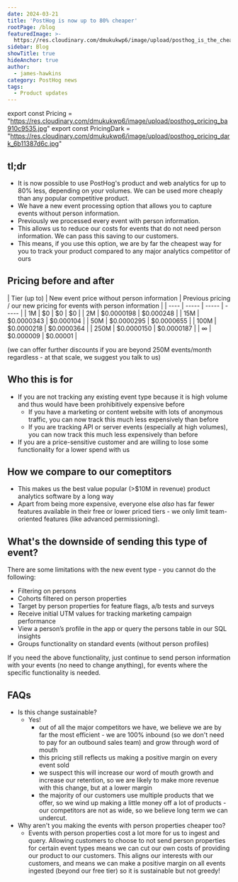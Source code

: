 ```yaml
---
date: 2024-03-21
title: 'PostHog is now up to 80% cheaper'
rootPage: /blog
featuredImage: >-
  https://res.cloudinary.com/dmukukwp6/image/upload/posthog_is_the_cheapest_e77c4ea4a5.jpg
sidebar: Blog
showTitle: true
hideAnchor: true
author:
  - james-hawkins
category: PostHog news
tags:
  - Product updates
---
```


export const Pricing = "https://res.cloudinary.com/dmukukwp6/image/upload/posthog_pricing_ba910c9535.jpg"
export const PricingDark = "https://res.cloudinary.com/dmukukwp6/image/upload/posthog_pricing_dark_6b11387d6c.jpg"

## tl;dr

* It is now possible to use PostHog's product and web analytics for up to 80% less, depending on your volumes. We can be used more cheaply than any popular competitive product.
* We have a new event processing option that allows you to capture events without person information.
* Previously we processed every event with person information.
* This allows us to reduce our costs for events that do not need person information. We can pass this saving to our customers.
* This means, if you use this option, we are by far the cheapest way for you to track your product compared to any major analytics competitor of ours

<ProductScreenshot
  imageLight={Pricing} 
  imageDark={PricingDark} 
  alt="New PostHog Pricing" 
  classes="rounded"
/>

## Pricing before and after

| Tier (up to) | New event price without person information | Previous pricing / our new pricing for events with person information |
| ---- | ----- | ----- | ----- |
| 1M | $0 | $0 | $0 |
| 2M | $0.0000198 |  $0.000248 |
| 15M | $0.0000343 |  $0.000104 |
| 50M | $0.0000295 |  $0.0000655 |
| 100M | $0.0000218 |  $0.0000364 |
| 250M | $0.0000150 | $0.0000187 |
| ∞ | $0.000009 | $0.00001 |

(we can offer further discounts if you are beyond 250M events/month regardless - at that scale, we suggest you talk to us)

## Who this is for

- If you are not tracking any existing event type because it is high volume and thus would have been prohibitively expensive before
  - If you have a marketing or content website with lots of anonymous traffic, you can now track this much less expensively than before
  - If you are tracking API or server events (especially at high volumes), you can now track this much less expensively than before
- If you are a price-sensitive customer and are willing to lose some functionality for a lower spend with us

## How we compare to our comeptitors

* This makes us the best value popular (>$10M in revenue) product analytics software by a long way
* Apart from being more expensive, everyone else _also_ has far fewer features available in their free or lower priced tiers - we only limit team-oriented features (like advanced permissioning).

<INSERT GRAPH COMPARING US TO COMPETITORS>

## What's the downside of sending this type of event?

There are some limitations with the new event type - you cannot do the following:

- Filtering on persons
- Cohorts filtered on person properties
- Target by person properties for feature flags, a/b tests and surveys
- Receive initial UTM values for tracking marketing campaign performance
- View a person’s profile in the app or query the persons table in our SQL insights
- Groups functionality on standard events (without person profiles)

If you need the above functionality, just continue to send person information with your events (no need to change anything), for events where the specific functionality is needed.

## FAQs

* Is this change sustainable?
  * Yes!
    * out of all the major competitors we have, we believe we are by far the most efficient - we are 100% inbound (so we don't need to pay for an outbound sales team) and grow through word of mouth
    * this pricing still reflects us making a positive margin on every event sold
    * we suspect this will increase our word of mouth growth and increase our retention, so we are likely to make more revenue with this change, but at a lower margin
    * the majority of our customers use multiple products that we offer, so we wind up making a little money off a lot of products - our competitors are not as wide, so we believe long term we can undercut.
* Why aren't you making the events with person properties cheaper too?
  * Events with person properties cost a lot more for us to ingest and query. Allowing customers to choose to not send person properties for certain event types means we can cut our own costs of providing our product to our customers. This aligns our interests with our customers, and means we can make a positive margin on all events ingested (beyond our free tier) so it is sustainable but not greedy!